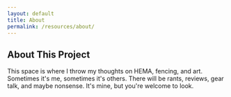 ```yaml
---
layout: default
title: About
permalink: /resources/about/
---
```


<section class="deco-card">
  <span class="corner tl"></span><span class="corner tr"></span>
  <span class="corner bl"></span><span class="corner br"></span>
  <h2>About This Project</h2>
  <p>This space is where I throw my thoughts on HEMA, fencing, and art. Sometimes it's me, sometimes it's others. There will be rants, reviews, gear talk, and maybe nonsense. It's mine, but you're welcome to look.</p>
</section>
